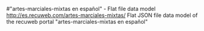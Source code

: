#"artes-marciales-mixtas en español" - Flat file data model
http://es.recuweb.com/artes-marciales-mixtas/
Flat JSON file data model of the recuweb portal "artes-marciales-mixtas en español"
